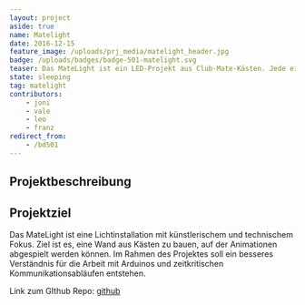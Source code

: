 ```yaml
---
layout: project
aside: true
name: Matelight
date: 2016-12-15
feature_image: /uploads/prj_media/matelight_header.jpg
badge: /uploads/badges/badge-501-matelight.svg
teaser: Das MateLight ist ein LED-Projekt aus Club-Mate-Kästen. Jede einzelne Flasche kann individuell per RGB-LED beleuchtet werden. Damit ist das Ganze als LED-Matrix einsetzbar. Aktuell haben wir 21 Kästen fertig.
state: sleeping
tag: matelight
contributors:
    - joni
    - vale
    - leo
    - franz
redirect_from:
    - /bd501
---
```


## Projektbeschreibung



## Projektziel

Das MateLight ist eine Lichtinstallation mit künstlerischem und technischem Fokus. Ziel ist es, eine Wand aus Kästen zu bauen, auf der Animationen abgespielt werden können.
Im Rahmen des Projektes soll ein besseres Verständnis für die Arbeit mit Arduinos und zeitkritischen Kommunikationsabläufen entstehen.

Link zum GIthub Repo: [github](https://github.com/opendata-heilbronn/matelight)

